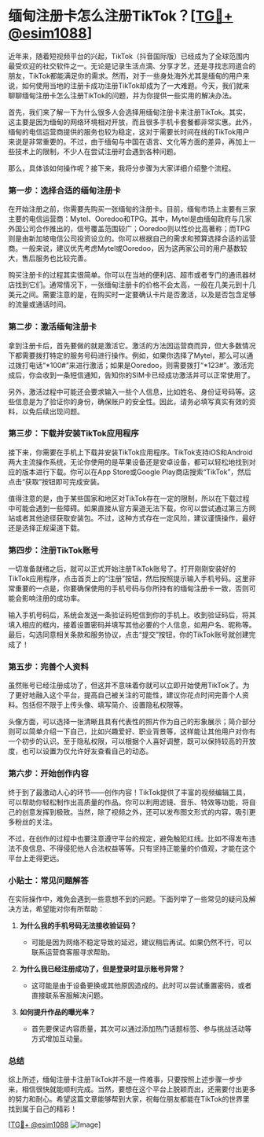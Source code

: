 # 缅甸注册卡怎么注册TikTok？[[TG💪+ @esim1088](https://t.me/s/esim1088)]

近年来，随着短视频平台的兴起，TikTok（抖音国际版）已经成为了全球范围内最受欢迎的社交软件之一。无论是记录生活点滴、分享才艺，还是寻找志同道合的朋友，TikTok都能满足你的需求。然而，对于一些身处海外尤其是缅甸的用户来说，如何使用当地的注册卡成功注册TikTok却成为了一大难题。今天，我们就来聊聊缅甸注册卡怎么注册TikTok的问题，并为你提供一些实用的解决办法。

首先，我们来了解一下为什么很多人会选择用缅甸注册卡来注册TikTok。其实，这主要是因为缅甸的网络环境相对开放，而且很多手机卡套餐都非常实惠。此外，缅甸的电信运营商提供的服务也较为稳定，这对于需要长时间在线的TikTok用户来说是非常重要的。不过，由于缅甸与中国在语言、文化等方面的差异，再加上一些技术上的限制，不少人在尝试注册时会遇到各种问题。

那么，具体该如何操作呢？接下来，我将分步骤为大家详细介绍整个流程。

### 第一步：选择合适的缅甸注册卡

在开始注册之前，你需要先购买一张缅甸的注册卡。目前，缅甸市场上主要有三家主要的电信运营商：Mytel、Ooredoo和TPG。其中，Mytel是由缅甸政府与几家外国公司合作推出的，信号覆盖范围较广；Ooredoo则以性价比高著称；而TPG则是由新加坡电信公司投资设立的。你可以根据自己的需求和预算选择合适的运营商。一般来说，建议优先考虑Mytel或Ooredoo，因为这两家公司的用户基数较大，售后服务也比较完善。

购买注册卡的过程其实很简单。你可以在当地的便利店、超市或者专门的通讯器材店找到它们。通常情况下，一张缅甸注册卡的价格不会太高，一般在几美元到十几美元之间。需要注意的是，在购买时一定要确认卡片是否激活，以及是否包含足够的流量或通话时间。

### 第二步：激活缅甸注册卡

拿到注册卡后，首先要做的就是激活它。激活的方法因运营商而异，但大多数情况下都需要拨打特定的服务号码进行操作。例如，如果你选择了Mytel，那么可以通过拨打电话“*100#”来进行激活；如果是Ooredoo，则需要拨打“*123#”。激活完成后，你会收到一条短信通知，告知你的SIM卡已经成功激活并可以正常使用了。

另外，激活过程中可能还会要求输入一些个人信息，比如姓名、身份证号码等。这些信息是为了验证你的身份，确保账户的安全性。因此，请务必填写真实有效的资料，以免后续出现问题。

### 第三步：下载并安装TikTok应用程序

接下来，你需要在手机上下载并安装TikTok应用程序。TikTok支持iOS和Android两大主流操作系统，无论你使用的是苹果设备还是安卓设备，都可以轻松地找到对应的版本进行下载。你可以在App Store或Google Play商店搜索“TikTok”，然后点击“获取”按钮即可完成安装。

值得注意的是，由于某些国家和地区对TikTok存在一定的限制，所以在下载过程中可能会遇到一些障碍。如果直接从官方渠道无法下载，你可以尝试通过第三方网站或者其他途径获取安装包。不过，这种方式存在一定风险，建议谨慎操作，最好还是选择正规渠道下载。

### 第四步：注册TikTok账号

一切准备就绪之后，就可以正式开始注册TikTok账号了。打开刚刚安装好的TikTok应用程序，点击首页上的“注册”按钮，然后按照提示输入手机号码。这里非常重要的一点是，你要确保使用的手机号码与你所持有的缅甸注册卡一致，否则可能会影响注册的成功率。

输入手机号码后，系统会发送一条验证码短信到你的手机上。收到验证码后，将其填入相应的框内，接着设置密码并填写其他必要的个人信息，如用户名、昵称等。最后，勾选同意相关条款和服务协议，点击“提交”按钮，你的TikTok账号就创建完成了！

### 第五步：完善个人资料

虽然账号已经注册成功了，但这并不意味着你就可以立即开始使用TikTok了。为了更好地融入这个平台，提高自己被关注的可能性，建议你花点时间完善个人资料。包括但不限于上传头像、填写简介、设置隐私权限等。

头像方面，可以选择一张清晰且具有代表性的照片作为自己的形象展示；简介部分则可以简单介绍一下自己，比如兴趣爱好、职业背景等，这样能让其他用户对你有一个初步的认识。至于隐私权限，可以根据个人喜好调整，既可以保持较高的开放度，也可以设置为仅允许好友查看自己的动态。

### 第六步：开始创作内容

终于到了最激动人心的环节——创作内容！TikTok提供了丰富的视频编辑工具，可以帮助你轻松制作出高质量的作品。你可以利用滤镜、音乐、特效等功能，将自己的创意发挥到极致。当然，除了视频之外，还可以发布图文形式的内容，吸引更多粉丝的关注。

不过，在创作的过程中也要注意遵守平台的规定，避免触犯红线。比如不得发布违法不良信息、不得侵犯他人合法权益等等。只有坚持正能量的价值观，才能在这个平台上走得更远。

### 小贴士：常见问题解答

在实际操作中，难免会遇到一些意想不到的问题。下面列举了一些常见的疑问及解决方法，希望能对你有所帮助：

1. **为什么我的手机号码无法接收验证码？**
   - 可能是因为网络不稳定导致的延迟，建议稍后再试。如果仍然不行，可以联系运营商客服寻求帮助。
   
2. **为什么我已经注册成功了，但是登录时显示账号异常？**
   - 这可能是由于设备更换或其他原因造成的。此时可以尝试重置密码，或者直接联系客服解决问题。

3. **如何提升作品的曝光率？**
   - 首先要保证内容质量，其次可以通过添加热门话题标签、参与挑战活动等方式增加互动量。

### 总结

综上所述，缅甸注册卡注册TikTok并不是一件难事，只要按照上述步骤一步步来，相信很快就能顺利完成。当然，要想在这个平台上脱颖而出，还需要付出更多的努力和耐心。希望这篇文章能够帮到大家，祝每位朋友都能在TikTok的世界里找到属于自己的精彩！

[[TG💪+ @esim1088](https://t.me/s/esim1088) ![Image](https://i.postimg.cc/4NQfJmqS/Snipaste-2025-05-13-00-14-12.png)]